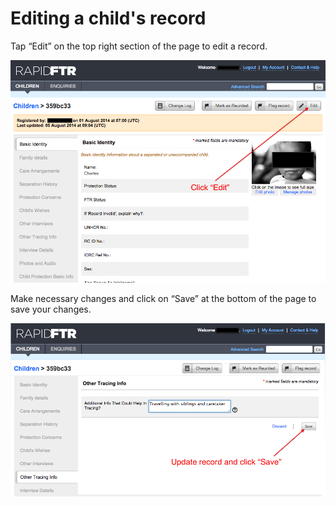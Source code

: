 # Editing a child's record

Tap “Edit” on the top right section of
the page to edit a record.

![](../assets/images/web-edit-child-1.png)

Make necessary changes and click on “Save” at the bottom of the page to save your changes.

![](../assets/images/web-edit-child-2.png)

